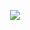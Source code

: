 <p align="center">
  <img src="https://github.com/user-attachments/assets/451e7310-7c1c-4c61-9356-340e9a737c5c">
</p>
